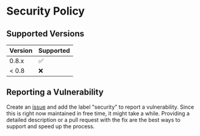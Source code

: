 # Security Policy

## Supported Versions

| Version | Supported          |
| ------- | ------------------ |
| 0.8.x   | :white_check_mark: |
| < 0.8   | :x:                |

## Reporting a Vulnerability

Create an [issue](https://github.com/JohT/search-menu-ui/issues/new/choose) 
and add the label "security" to report a vulnerability. Since this is right now maintained in free time, 
it might take a while. Providing a detailed description or a pull request with the fix are
the best ways to support and speed up the process.
